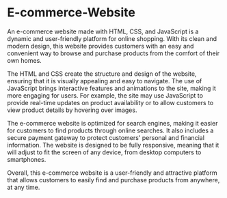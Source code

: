 # E-commerce-Website
An e-commerce website made with HTML, CSS, and JavaScript is a dynamic and user-friendly platform for online shopping. With its clean and modern design, this website provides customers with an easy and convenient way to browse and purchase products from the comfort of their own homes.

The HTML and CSS create the structure and design of the website, ensuring that it is visually appealing and easy to navigate. The use of JavaScript brings interactive features and animations to the site, making it more engaging for users. For example, the site may use JavaScript to provide real-time updates on product availability or to allow customers to view product details by hovering over images.

The e-commerce website is optimized for search engines, making it easier for customers to find products through online searches. It also includes a secure payment gateway to protect customers' personal and financial information. The website is designed to be fully responsive, meaning that it will adjust to fit the screen of any device, from desktop computers to smartphones.

Overall, this e-commerce website is a user-friendly and attractive platform that allows customers to easily find and purchase products from anywhere, at any time.
